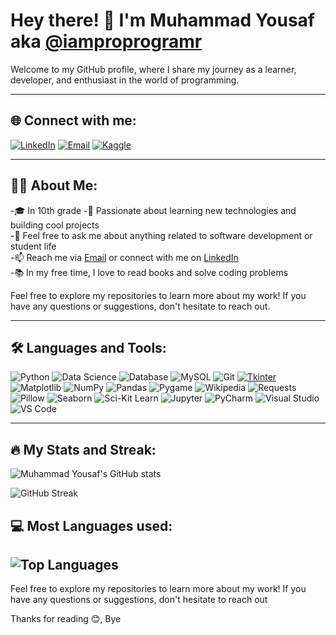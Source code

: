 # Hey there! 👋 I'm Muhammad Yousaf aka [@iamproprogramr](https://github.com/iamproprogramr)

Welcome to my GitHub profile, where I share my journey as a learner, developer, and enthusiast in the world of programming.

---

## 🌐 Connect with me:

[![LinkedIn](https://img.shields.io/badge/-LinkedIn-blue?style=flat&logo=Linkedin&logoColor=white&link=https://www.linkedin.com/in/yousaf-khurram-9535b130b/)](https://www.linkedin.com/in/yousaf-khurram-9535b130b/)
[![Email](https://img.shields.io/badge/-Email-0078D4?style=flat&logo=Microsoft-Outlook&logoColor=white)](mailto:yousafsahiwal3@gmail.com)
[![Kaggle](https://img.shields.io/badge/-Kaggle-20BEFF?style=flat&logo=Kaggle&logoColor=white&link=https://www.kaggle.com/yousafkhurram)](https://www.kaggle.com/yousafkhurram)

---

## 🧑‍💻 About Me:

-🎓 In 10th grade
-🌱 Passionate about learning new technologies and building cool projects  
-💬 Feel free to ask me about anything related to software development or student life  
-📫 Reach me via [Email](mailto:yousafsahiwal3@gmail.com) or connect with me on [LinkedIn](https://www.linkedin.com/in/yousaf-khurram-9535b130b/)  
-📚 In my free time, I love to read books and solve coding problems

Feel free to explore my repositories to learn more about my work! If you have any questions or suggestions, don't hesitate to reach out.

---

## 🛠️ Languages and Tools:

![Python](https://img.shields.io/badge/-Python-3776AB?style=flat&logo=Python&logoColor=white)
![Data Science](https://img.shields.io/badge/-Data%20Science-4B8BBE?style=flat&logo=Jupyter&logoColor=white)
![Database](https://img.shields.io/badge/-Database-003B57?style=flat&logo=MySQL&logoColor=white)
![MySQL](https://img.shields.io/badge/-MySQL-4479A1?style=flat&logo=MySQL&logoColor=white)
![Git](https://img.shields.io/badge/-Git-F05032?style=flat&logo=Git&logoColor=white)
[![Tkinter](https://img.shields.io/badge/-Tkinter-3776AB?style=flat&logo=Python&logoColor=white)](https://docs.python.org/3/library/tkinter.html)
![Matplotlib](https://img.shields.io/badge/-Matplotlib-004576?style=flat&logo=Matplotlib&logoColor=white)
![NumPy](https://img.shields.io/badge/-NumPy-013243?style=flat&logo=NumPy&logoColor=white)
![Pandas](https://img.shields.io/badge/-Pandas-150458?style=flat&logo=Pandas&logoColor=white)
![Pygame](https://img.shields.io/badge/-Pygame-00A300?style=flat&logo=Pygame&logoColor=white)
![Wikipedia](https://img.shields.io/badge/-Wikipedia-000000?style=flat&logo=Wikipedia&logoColor=white)
![Requests](https://img.shields.io/badge/-Requests-000000?style=flat&logo=Python&logoColor=white)
![Pillow](https://img.shields.io/badge/-Pillow-3776AB?style=flat&logo=Python&logoColor=white)
![Seaborn](https://img.shields.io/badge/-Seaborn-3776AB?style=flat&logo=Seaborn&logoColor=white)
![Sci-Kit Learn](https://img.shields.io/badge/-Scikit--Learn-F7931E?style=flat&logo=scikit-learn&logoColor=white)
![Jupyter](https://img.shields.io/badge/-Jupyter-F37626?style=flat&logo=Jupyter&logoColor=white)
![PyCharm](https://img.shields.io/badge/-PyCharm-000000?style=flat&logo=PyCharm&logoColor=white)
![Visual Studio](https://img.shields.io/badge/-Visual%20Studio-5C2D91?style=flat&logo=Visual%20Studio&logoColor=white)
![VS Code](https://img.shields.io/badge/-VS%20Code-007ACC?style=flat&logo=Visual%20Studio%20Code&logoColor=white)

---

## 🔥 My Stats and Streak:


![Muhammad Yousaf's GitHub stats](https://github-readme-stats.vercel.app/api?username=iamproprogramr&show_icons=true&theme=radical)

![GitHub Streak](https://github-readme-streak-stats.herokuapp.com/?user=iamproprogramr&theme=radical)



## 💻 Most Languages used:

![Top Languages](https://github-readme-stats.vercel.app/api/top-langs/?username=iamproprogramr&layout=compact&theme=radical)
---

Feel free to explore my repositories to learn more about my work! If you have any questions or suggestions, don't hesitate to reach out

Thanks for reading 😊,
Bye
